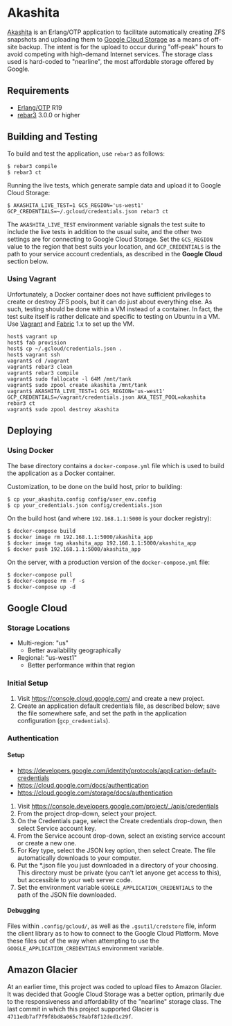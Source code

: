 # Akashita

[Akashita](http://en.wikipedia.org/wiki/Akashita) is an Erlang/OTP application
to facilitate automatically creating ZFS snapshots and uploading them to [Google
Cloud Storage](https://cloud.google.com/storage/) as a means of off-site backup.
The intent is for the upload to occur during "off-peak" hours to avoid competing
with high-demand Internet services. The storage class used is hard-coded to
"nearline", the most affordable storage offered by Google.

## Requirements

* [Erlang/OTP](http://www.erlang.org) R19
* [rebar3](https://github.com/erlang/rebar3/) 3.0.0 or higher

## Building and Testing

To build and test the application, use `rebar3` as follows:

```shell
$ rebar3 compile
$ rebar3 ct
```

Running the live tests, which generate sample data and upload it to Google Cloud Storage:

```
$ AKASHITA_LIVE_TEST=1 GCS_REGION='us-west1' GCP_CREDENTIALS=~/.gcloud/credentials.json rebar3 ct
```

The `AKASHITA_LIVE_TEST` environment variable signals the test suite to include
the live tests in addition to the usual suite, and the other two settings are
for connecting to Google Cloud Storage. Set the `GCS_REGION` value to the region
that best suits your location, and `GCP_CREDENTIALS` is the path to your service
account credentials, as described in the **Google Cloud** section below.

### Using Vagrant

Unfortunately, a Docker container does not have sufficient privileges to create
or destroy ZFS pools, but it can do just about everything else. As such, testing
should be done within a VM instead of a container. In fact, the test suite
itself is rather delicate and specific to testing on Ubuntu in a VM. Use
[Vagrant](https://www.vagrantup.com) and [Fabric](http://www.fabfile.org) 1.x to
set up the VM.

```shell
host$ vagrant up
host$ fab provision
host$ cp ~/.gcloud/credentials.json .
host$ vagrant ssh
vagrant$ cd /vagrant
vagrant$ rebar3 clean
vagrant$ rebar3 compile
vagrant$ sudo fallocate -l 64M /mnt/tank
vagrant$ sudo zpool create akashita /mnt/tank
vagrant$ AKASHITA_LIVE_TEST=1 GCS_REGION='us-west1' GCP_CREDENTIALS=/vagrant/credentials.json AKA_TEST_POOL=akashita rebar3 ct
vagrant$ sudo zpool destroy akashita
```

## Deploying

### Using Docker

The base directory contains a `docker-compose.yml` file which is used to build
the application as a Docker container.

Customization, to be done on the build host, prior to building:

```shell
$ cp your_akashita.config config/user_env.config
$ cp your_credentials.json config/credentials.json
```

On the build host (and where `192.168.1.1:5000` is your docker registry):

```shell
$ docker-compose build
$ docker image rm 192.168.1.1:5000/akashita_app
$ docker image tag akashita_app 192.168.1.1:5000/akashita_app
$ docker push 192.168.1.1:5000/akashita_app
```

On the server, with a production version of the `docker-compose.yml` file:

```shell
$ docker-compose pull
$ docker-compose rm -f -s
$ docker-compose up -d
```

## Google Cloud

### Storage Locations

* Multi-region: "us"
    - Better availability geographically
* Regional: "us-west1"
    - Better performance within that region

### Initial Setup

1. Visit https://console.cloud.google.com/ and create a new project.
1. Create an application default credentials file, as described below; save the file somewhere safe, and set the path in the application configuration (`gcp_credentials`).

### Authentication

#### Setup

* https://developers.google.com/identity/protocols/application-default-credentials
* https://cloud.google.com/docs/authentication
* https://cloud.google.com/storage/docs/authentication

1. Visit https://console.developers.google.com/project/_/apis/credentials
1. From the project drop-down, select your project.
1. On the Credentials page, select the Create credentials drop-down, then select Service account key.
1. From the Service account drop-down, select an existing service account or create a new one.
1. For Key type, select the JSON key option, then select Create. The file automatically downloads to your computer.
1. Put the *.json file you just downloaded in a directory of your choosing. This directory must be private (you can't let anyone get access to this), but accessible to your web server code.
1. Set the environment variable `GOOGLE_APPLICATION_CREDENTIALS` to the path of the JSON file downloaded.

#### Debugging

Files within `.config/gcloud/`, as well as the `.gsutil/credstore` file, inform
the client library as to how to connect to the Google Cloud Platform. Move these
files out of the way when attempting to use the `GOOGLE_APPLICATION_CREDENTIALS`
environment variable.

## Amazon Glacier

At an earlier time, this project was coded to upload files to Amazon Glacier. It
was decided that Google Cloud Storage was a better option, primarily due to the
responsiveness and affordability of the "nearline" storage class. The last
commit in which this project supported Glacier is
`4711edb7af7f9f8bd8a065c78abf8f12ded1c29f`.
